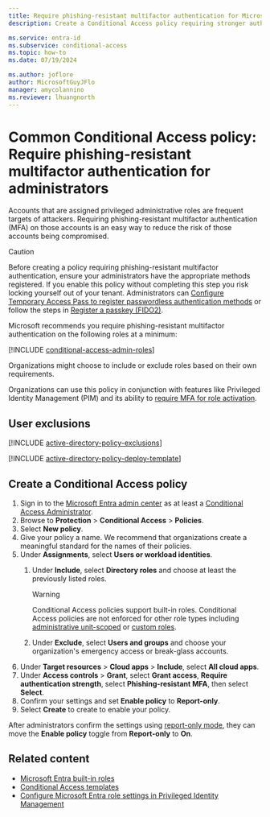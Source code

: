```yaml
---
title: Require phishing-resistant multifactor authentication for Microsoft Entra administrator roles
description: Create a Conditional Access policy requiring stronger authentication methods for highly privileged roles in your organization.

ms.service: entra-id
ms.subservice: conditional-access
ms.topic: how-to
ms.date: 07/19/2024

ms.author: joflore
author: MicrosoftGuyJFlo
manager: amycolannino
ms.reviewer: lhuangnorth
---
```

# Common Conditional Access policy: Require phishing-resistant multifactor authentication for administrators

Accounts that are assigned privileged administrative roles are frequent targets of attackers. Requiring phishing-resistant multifactor authentication (MFA) on those accounts is an easy way to reduce the risk of those accounts being compromised.

> [!CAUTION]
> Before creating a policy requiring phishing-resistant multifactor authentication, ensure your administrators have the appropriate methods registered. If you enable this policy without completing this step you risk locking yourself out of your tenant. Administrators can [Configure Temporary Access Pass to register passwordless authentication methods](../authentication/howto-authentication-temporary-access-pass.md) or follow the steps in [Register a passkey (FIDO2)](../authentication/how-to-register-passkey-with-security-key.md).

Microsoft recommends you require phishing-resistant multifactor authentication on the following roles at a minimum:

[!INCLUDE [conditional-access-admin-roles](../../includes/conditional-access-admin-roles.md)]

Organizations might choose to include or exclude roles based on their own requirements.

Organizations can use this policy in conjunction with features like Privileged Identity Management (PIM) and its ability to [require MFA for role activation](/entra/id-governance/privileged-identity-management/pim-how-to-change-default-settings#on-activation-require-multifactor-authentication).

## User exclusions
[!INCLUDE [active-directory-policy-exclusions](~/includes/entra-policy-exclude-user.md)]

[!INCLUDE [active-directory-policy-deploy-template](~/includes/entra-policy-deploy-template.md)]

## Create a Conditional Access policy

1. Sign in to the [Microsoft Entra admin center](https://entra.microsoft.com) as at least a [Conditional Access Administrator](../role-based-access-control/permissions-reference.md#conditional-access-administrator).
1. Browse to **Protection** > **Conditional Access** > **Policies**.
1. Select **New policy**.
1. Give your policy a name. We recommend that organizations create a meaningful standard for the names of their policies.
1. Under **Assignments**, select **Users or workload identities**.
   1. Under **Include**, select **Directory roles** and choose at least the previously listed roles.
   
      > [!WARNING]
      > Conditional Access policies support built-in roles. Conditional Access policies are not enforced for other role types including [administrative unit-scoped](~/identity/role-based-access-control/admin-units-assign-roles.md) or [custom roles](~/identity/role-based-access-control/custom-create.yml).

   1. Under **Exclude**, select **Users and groups** and choose your organization's emergency access or break-glass accounts.
1. Under **Target resources** > **Cloud apps** > **Include**, select **All cloud apps**.
1. Under **Access controls** > **Grant**, select **Grant access**, **Require authentication strength**, select **Phishing-resistant MFA**, then select **Select**.
1. Confirm your settings and set **Enable policy** to **Report-only**.
1. Select **Create** to create to enable your policy.

After administrators confirm the settings using [report-only mode](howto-conditional-access-insights-reporting.md), they can move the **Enable policy** toggle from **Report-only** to **On**.

## Related content

- [Microsoft Entra built-in roles](../role-based-access-control/permissions-reference.md)
- [Conditional Access templates](concept-conditional-access-policy-common.md)
- [Configure Microsoft Entra role settings in Privileged Identity Management](../../id-governance/privileged-identity-management/pim-how-to-change-default-settings.md)
